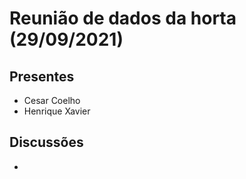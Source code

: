 # Reunião de dados da horta (29/09/2021)

## Presentes

* Cesar Coelho
* Henrique Xavier

## Discussões

* 